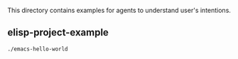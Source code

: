 <!-- ---
!-- Timestamp: 2025-05-17 06:09:15
!-- Author: ywatanabe
!-- File: /ssh:ywatanabe@sp:/home/ywatanabe/.dotfiles/.claude/examples/README.md
!-- --- -->

This directory contains examples for agents to understand user's intentions.

## elisp-project-example
`./emacs-hello-world`

<!-- EOF -->